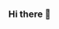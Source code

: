### Hi there 👋

<!--
**M0rT0rr/M0rT0rr** is a ✨ _special_ ✨ repository because its `README.md` (this file) appears on your GitHub profile.

Here are some ideas to get you started:

- 👨‍🎓 I’m currently a student at Mohawk College taking the 555 - NESA program.
- 👣 I have used git before but this is my first time using the web app. 
- 🚀 I am hacving a ton of fun learning the world of computer science and look forward to collaborating with my like minds once I am done school
- 😄 Pronouns: Him/His
- ⚡ Fun fact: Always down for a D&D sesh
